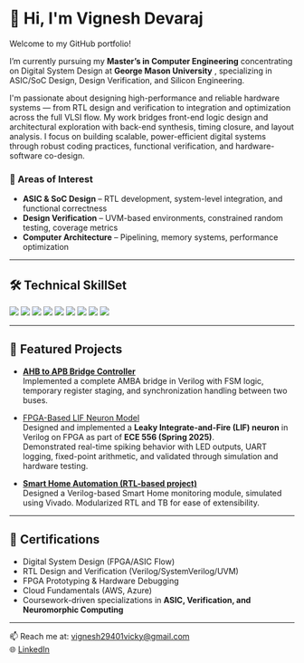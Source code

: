 # 👋 Hi, I'm Vignesh Devaraj

Welcome to my GitHub portfolio! 

I’m currently pursuing my **Master’s in Computer Engineering** concentrating on Digital System Design at **George Mason University** , specializing in ASIC/SoC Design, Design Verification, and Silicon Engineering.

I'm passionate about designing high-performance and reliable hardware systems — from RTL design and verification to integration and optimization across the full VLSI flow. My work bridges front-end logic design and architectural exploration with back-end synthesis, timing closure, and layout analysis. I focus on building scalable, power-efficient digital systems through robust coding practices, functional verification, and hardware-software co-design.

### 🔧 Areas of Interest

- **ASIC & SoC Design** – RTL development, system-level integration, and functional correctness
- **Design Verification** – UVM-based environments, constrained random testing, coverage metrics
- **Computer Architecture** – Pipelining, memory systems, performance optimization  

---

## 🛠 Technical SkillSet  

<p>
  <img src="https://img.shields.io/badge/Verilog-HDL-blue?style=for-the-badge" />
  <img src="https://img.shields.io/badge/SystemVerilog-UVM-orange?style=for-the-badge" />
  <img src="https://img.shields.io/badge/Python-3.x-yellow?style=for-the-badge&logo=python" />
  <img src="https://img.shields.io/badge/C/C++-Intermediate-green?style=for-the-badge&logo=c" />
  <img src="https://img.shields.io/badge/Vivado-FPGA-lightgrey?style=for-the-badge&logo=xilinx" />
  <img src="https://img.shields.io/badge/ModelSim-Simulation-brightgreen?style=for-the-badge" />
  <img src="https://img.shields.io/badge/RTL%20Design-ASIC/FPGA-blueviolet?style=for-the-badge" />
  <img src="https://img.shields.io/badge/AWS-Cloud-blue?style=for-the-badge&logo=amazonaws" />
  <img src="https://img.shields.io/badge/Matlab-Simulink-critical?style=for-the-badge&logo=mathworks" />
</p>

---

## 📂 Featured Projects  

- [**AHB to APB Bridge Controller**](https://github.com/VigneshDevaraj29/Vignesh_Projects/tree/main/AHB_to_APB_Bridge_Controller)  
  Implemented a complete AMBA bridge in Verilog with FSM logic, temporary register staging, and synchronization handling between two buses.

- [FPGA-Based LIF Neuron Model](https://github.com/VigneshDevaraj29/Vignesh_Projects/tree/main/FPGA_Based_LIF_Model)  
  Designed and implemented a **Leaky Integrate-and-Fire (LIF) neuron** in Verilog on FPGA as part of **ECE 556 (Spring 2025)**.  
  Demonstrated real-time spiking behavior with LED outputs, UART logging, fixed-point arithmetic, and validated through simulation and hardware testing.

- [**Smart Home Automation (RTL-based project)**](https://github.com/VigneshDevaraj29/Vignesh_Projects/tree/main/Smart_Home_Automation)  
  Designed a Verilog-based Smart Home monitoring module, simulated using Vivado. Modularized RTL and TB for ease of extensibility.  

---

## 📜 Certifications  

- Digital System Design (FPGA/ASIC Flow)  
- RTL Design and Verification (Verilog/SystemVerilog/UVM)  
- FPGA Prototyping & Hardware Debugging  
- Cloud Fundamentals (AWS, Azure)  
- Coursework-driven specializations in **ASIC, Verification, and Neuromorphic Computing**  

---


📫 Reach me at: vignesh29401vicky@gmail.com  
🌐 [LinkedIn]([https://www.linkedin.com/in/your-link](https://www.linkedin.com/in/vigneshdevaraj/))
